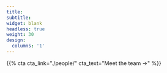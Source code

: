 ```yaml
---
title:
subtitle:
widget: blank
headless: true
weight: 30
design:
  columns: '1'
---
```


{{% cta cta_link="./people/" cta_text="Meet the team →" %}}